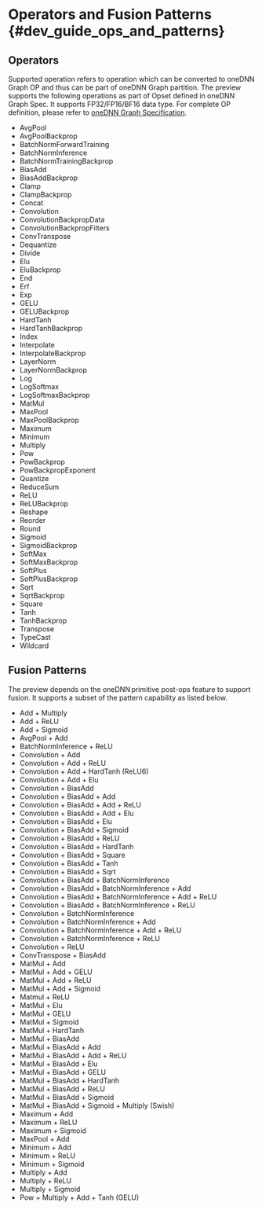# Operators and Fusion Patterns {#dev_guide_ops_and_patterns}

## Operators

Supported operation refers to operation which can be converted to oneDNN Graph
OP and thus can be part of oneDNN Graph partition. The preview supports the
following operations as part of Opset defined in oneDNN Graph Spec. It supports
FP32/FP16/BF16 data type.  For complete OP definition, please refer to
[oneDNN Graph Specification](https://spec.oneapi.com/onednn-graph/latest/ops/index.html).

- AvgPool
- AvgPoolBackprop
- BatchNormForwardTraining
- BatchNormInference
- BatchNormTrainingBackprop
- BiasAdd
- BiasAddBackprop
- Clamp
- ClampBackprop
- Concat
- Convolution
- ConvolutionBackpropData
- ConvolutionBackpropFilters
- ConvTranspose
- Dequantize
- Divide
- Elu
- EluBackprop
- End
- Erf
- Exp
- GELU
- GELUBackprop
- HardTanh
- HardTanhBackprop
- Index
- Interpolate
- InterpolateBackprop
- LayerNorm
- LayerNormBackprop
- Log
- LogSoftmax
- LogSoftmaxBackprop
- MatMul
- MaxPool
- MaxPoolBackprop
- Maximum
- Minimum
- Multiply
- Pow
- PowBackprop
- PowBackpropExponent
- Quantize
- ReduceSum
- ReLU
- ReLUBackprop
- Reshape
- Reorder
- Round
- Sigmoid
- SigmoidBackprop
- SoftMax
- SoftMaxBackprop
- SoftPlus
- SoftPlusBackprop
- Sqrt
- SqrtBackprop
- Square
- Tanh
- TanhBackprop
- Transpose
- TypeCast
- Wildcard

## Fusion Patterns

The preview depends on the oneDNN primitive post-ops feature to support fusion.
It supports a subset of the pattern capability as listed below.

- Add + Multiply
- Add + ReLU
- Add + Sigmoid
- AvgPool + Add
- BatchNormInference + ReLU
- Convolution + Add
- Convolution + Add + ReLU
- Convolution + Add + HardTanh (ReLU6)
- Convolution + Add + Elu
- Convolution + BiasAdd
- Convolution + BiasAdd + Add
- Convolution + BiasAdd + Add + ReLU
- Convolution + BiasAdd + Add + Elu
- Convolution + BiasAdd + Elu
- Convolution + BiasAdd + Sigmoid
- Convolution + BiasAdd + ReLU
- Convolution + BiasAdd + HardTanh
- Convolution + BiasAdd + Square
- Convolution + BiasAdd + Tanh
- Convolution + BiasAdd + Sqrt
- Convolution + BiasAdd + BatchNormInference
- Convolution + BiasAdd + BatchNormInference + Add
- Convolution + BiasAdd + BatchNormInference + Add + ReLU
- Convolution + BiasAdd + BatchNormInference + ReLU
- Convolution + BatchNormInference
- Convolution + BatchNormInference + Add
- Convolution + BatchNormInference + Add + ReLU
- Convolution + BatchNormInference + ReLU
- Convolution + ReLU
- ConvTranspose + BiasAdd
- MatMul + Add
- MatMul + Add + GELU
- MatMul + Add + ReLU
- MatMul + Add + Sigmoid
- Matmul + ReLU
- MatMul + Elu
- MatMul + GELU
- MatMul + Sigmoid
- MatMul + HardTanh
- MatMul + BiasAdd
- MatMul + BiasAdd + Add
- MatMul + BiasAdd + Add + ReLU
- MatMul + BiasAdd + Elu
- MatMul + BiasAdd + GELU
- MatMul + BiasAdd + HardTanh
- MatMul + BiasAdd + ReLU
- MatMul + BiasAdd + Sigmoid
- MatMul + BiasAdd + Sigmoid + Multiply (Swish)
- Maximum + Add
- Maximum + ReLU
- Maximum + Sigmoid
- MaxPool + Add
- Minimum + Add
- Minimum + ReLU
- Minimum + Sigmoid
- Multiply + Add
- Multiply + ReLU
- Multiply + Sigmoid
- Pow + Multiply + Add + Tanh (GELU)
